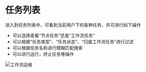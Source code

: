 # 任务列表

进入到任务列表中，可看到当前用户下的各种任务，并可进行如下操作
- 可以选择查看“节点任务”还是“工作流任务”
- 可以根据“任务类型”、“任务状态”、“归属工作流任务”进行过滤
- 可以根据任务名称进行模糊匹配搜索
- 可以进行运行，终止任务等操作

![工作流运维](../../../../../../image/Data-Factory/work-flow-op-1.png)


